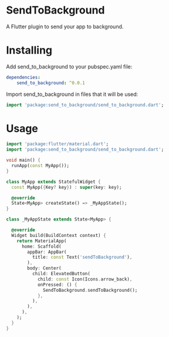 # SendToBackground

A Flutter plugin to send your app to background.

# Installing
Add send_to_background to your pubspec.yaml file:

```yaml
dependencies:
    send_to_background: ^0.0.1
```
Import send_to_background in files that it will be used:

```dart
import 'package:send_to_background/send_to_background.dart';
```

# Usage
```dart
import 'package:flutter/material.dart';
import 'package:send_to_background/send_to_background.dart';

void main() {
  runApp(const MyApp());
}

class MyApp extends StatefulWidget {
  const MyApp({Key? key}) : super(key: key);

  @override
  State<MyApp> createState() => _MyAppState();
}

class _MyAppState extends State<MyApp> {

  @override
  Widget build(BuildContext context) {
    return MaterialApp(
      home: Scaffold(
        appBar: AppBar(
          title: const Text('sendToBackground'),
        ),
        body: Center(
          child: ElevatedButton(
            child: const Icon(Icons.arrow_back),
            onPressed: () {
              SendToBackground.sendToBackground();
            },
          ),
        ),
      ),
    );
  }
}
```